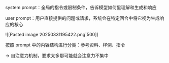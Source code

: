
system prompt：全局的指令或限制条件，告诉模型如何里理解和生成和响应

user prompt：用户直接提供的问题或请求，系统会在特定回合中将它视为生成响应的核心


![[Pasted image 20250331195422.png|500]]


按照 prompt 中的内容结构进行分类：参考资料、样例、指令

-> 自注意力机制，要求太多那可能就会注意力不集中

